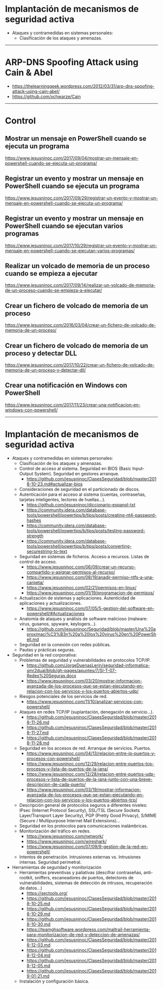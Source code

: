# Implantación de mecanismos de seguridad activa
- Ataques y contramedidas en sistemas personales:
  - Clasificación de los ataques y amenazas.

----------------

# ARP-DNS Spoofing Attack using Cain & Abel
* https://thelearninggeek.wordpress.com/2012/03/31/arp-dns-spoofing-attack-using-cain-abel/
* https://github.com/xchwarze/Cain

----------------

# Control

## Mostrar un mensaje en PowerShell cuando se ejecuta un programa
https://www.jesusninoc.com/2017/09/04/mostrar-un-mensaje-en-powershell-cuando-se-ejecuta-un-programa/

## Registrar un evento y mostrar un mensaje en PowerShell cuando se ejecuta un programa
https://www.jesusninoc.com/2017/09/29/registrar-un-evento-y-mostrar-un-mensaje-en-powershell-cuando-se-ejecuta-un-programa/

## Registrar un evento y mostrar un mensaje en PowerShell cuando se ejecutan varios programas
https://www.jesusninoc.com/2017/10/29/registrar-un-evento-y-mostrar-un-mensaje-en-powershell-cuando-se-ejecutan-varios-programas/

## Realizar un volcado de memoria de un proceso cuando se empieza a ejecutar
https://www.jesusninoc.com/2017/09/14/realizar-un-volcado-de-memoria-de-un-proceso-cuando-se-empieza-a-ejecutar/

## Crear un fichero de volcado de memoria de un proceso
https://www.jesusninoc.com/2016/03/04/crear-un-fichero-de-volcado-de-memoria-de-un-proceso/

## Crear un fichero de volcado de memoria de un proceso y detectar DLL
https://www.jesusninoc.com/2017/10/22/crear-un-fichero-de-volcado-de-memoria-de-un-proceso-y-detectar-dll/

## Crear una notificación en Windows con PowerShell
https://www.jesusninoc.com/2017/11/23/crear-una-notificacion-en-windows-con-powershell/

----------------

# Implantación de mecanismos de seguridad activa
- Ataques y contramedidas en sistemas personales:
  - Clasificación de los ataques y amenazas.
  - Control de acceso al sistema. Seguridad en BIOS (Basic Input-Output System). Seguridad en gestores arranque.
    * https://github.com/jesusninoc/ClasesSeguridad/blob/master/2018-10-23.md#actualizar-bios
  - Consideraciones de seguridad en el particionado de discos.
  - Autenticación para el acceso al sistema (cuentas, contraseñas, tarjetas inteligentes, lectores de huellas…). 
    * https://github.com/jesusninoc/diccionario-espanol-txt
    * https://community.idera.com/database-tools/powershell/powertips/b/tips/posts/creating-nt4-password-hashes
    * https://community.idera.com/database-tools/powershell/powertips/b/tips/posts/testing-password-strength
    * https://community.idera.com/database-tools/powershell/powertips/b/tips/posts/converting-securestring-to-text
  - Seguridad en sistemas de ficheros. Acceso a recursos. Listas de control de acceso.
    * https://www.jesusninoc.com/06/09/crear-un-recurso-compartido-y-asignar-permisos-al-recurso/
    * https://www.jesusninoc.com/08/19/anadir-permiso-ntfs-a-una-carpeta/
    * https://www.jesusninoc.com/02/21/permisos-en-linux/
    * https://www.jesusninoc.com/01/19/programacion-de-permisos/
  - Actualización de sistemas y aplicaciones. Autenticidad de aplicaciones y actualizaciones.
    * https://www.jesusninoc.com/07/05/5-gestion-del-software-en-powershell/#Actualizaciones
  - Anatomía de ataques y análisis de software malicioso (malware: virus, gusanos, spyware, keylogers…).
    * https://github.com/jesusninoc/Seguridad/blob/master/Una%20aproximaci%C3%B3n%20a%20los%20virus%20en%20PowerShell.md
  - Seguridad en la conexión con redes públicas.
  - Pautas y prácticas seguras.
- Seguridad en la red corporativa:
  - Problemas de seguridad y vulnerabilidades en protocolos TCP/IP.
    * https://github.com/JorgeDuenasLerin/seguridad-informatica-smr2dual/blob/gh-pages/apuntes/7/SI-T-07-Redes%20Seguras.docx
    * https://www.jesusninoc.com/03/20/mostrar-informacion-avanzada-de-los-procesos-que-se-estan-ejecutando-en-relacion-con-los-servicios-y-los-puertos-abiertos-udp/
  - Riesgos potenciales de los servicios de red.
    * https://www.jesusninoc.com/11/10/analizar-servicios-con-powershell/
  - Ataques en redes TCP/IP (suplantación, denegación de servicio…).
    * https://github.com/jesusninoc/ClasesSeguridad/blob/master/2018-11-26.md
    * https://github.com/jesusninoc/ClasesSeguridad/blob/master/2018-11-27.md
    * https://github.com/jesusninoc/ClasesSeguridad/blob/master/2018-11-28.md
  - Seguridad en los accesos de red. Arranque de servicios. Puertos.
    * https://www.jesusninoc.com/04/13/relacion-entre-ip-puertos-y-procesos-con-powershell/
    * https://www.jesusninoc.com/12/29/relacion-entre-puertos-tcp-procesos-y-lista-de-puertos-de-la-iana/
    * https://www.jesusninoc.com/12/28/relacion-entre-puertos-udp-procesos-y-lista-de-puertos-de-la-iana-junto-con-una-breve-descripcion-de-cada-puerto/
    * https://www.jesusninoc.com/03/19/mostrar-informacion-avanzada-de-los-procesos-que-se-estan-ejecutando-en-relacion-con-los-servicios-y-los-puertos-abiertos-tcp/
  - Descripción general de protocolos seguros a diferentes niveles: IPsec (Internet Protocol Security), SSL/TSL (Secure Sockets Layer/Transport Layer Security), PGP (Pretty Good Privacy), S/MIME (Secure / Multipurpose Internet Mail Extensions)...
  - Seguridad en los protocolos para comunicaciones inalámbricas.
  - Monitorización del tráfico en redes.
    * https://www.jesusninoc.com/network/
    * https://www.jesusninoc.com/wireshark/
    * https://www.jesusninoc.com/07/09/9-gestion-de-la-red-en-powershell/
  - Intentos de penetración. Intrusiones externas vs. Intrusiones internas. Seguridad perimetral.
- Herramientas de seguridad y monitorización
  - Herramientas preventivas y paliativas (descifrar contraseñas, anti-rootkit, sniffers, escaneadores de puertos, detectores de vulnerabilidades, sistemas de detección de intrusos, recuperación de datos…)
    * https://sectools.org/
    * https://github.com/jesusninoc/ClasesSeguridad/blob/master/2018-10-25.md
    * https://github.com/jesusninoc/ClasesSeguridad/blob/master/2018-10-29.md
    * https://github.com/jesusninoc/ClasesSeguridad/blob/master/2018-10-30.md
    * https://teamghsoftware.wordpress.com/maltrail-herramienta-para-monitorizacion-de-red-y-deteccion-de-amenazas/
    * https://github.com/jesusninoc/ClasesSeguridad/blob/master/2018-12-03.md
    * https://github.com/jesusninoc/ClasesSeguridad/blob/master/2018-12-04.md
    * https://github.com/jesusninoc/ClasesSeguridad/blob/master/2018-12-05.md
    * https://github.com/jesusninoc/ClasesSeguridad/blob/master/2019-01-21.md
  - Instalación y configuración básica.
